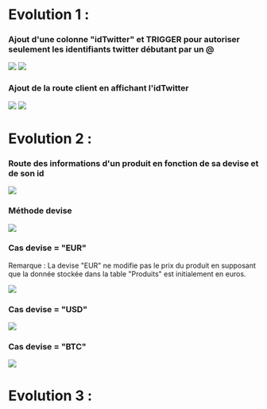 # Evolution 1 :
### Ajout d'une colonne "idTwitter" et TRIGGER pour autoriser seulement les identifiants twitter débutant par un @
![](https://i.ibb.co/fvv47vq/evo1-1.png)
![](https://i.ibb.co/MMVZ3Tk/evo1-2.png)
### Ajout de la route client en affichant l'idTwitter
![](https://i.ibb.co/ZNQzYwS/evo1-3.png)
![](https://i.ibb.co/zFmKk0j/evo1-4.png)

# Evolution 2 :
### Route des informations d'un produit en fonction de sa devise et de son id
![](https://i.ibb.co/kQ79wry/evo2-1.png)
### Méthode devise
![](https://i.ibb.co/KDYN7D9/evo2-2.png)
### Cas devise = "EUR"
<p>Remarque : La devise "EUR" ne modifie pas le prix du produit en supposant que la donnée stockée dans la table "Produits" est initialement en euros.</p>

![](https://i.ibb.co/h1RvwC3/evo2-3.png)

### Cas devise = "USD"

![](https://i.ibb.co/TqcYPRQ/evo2-4.png)

### Cas devise = "BTC"

![](https://i.ibb.co/FKBY14s/evo2-5.png)

# Evolution 3 : 
### 
